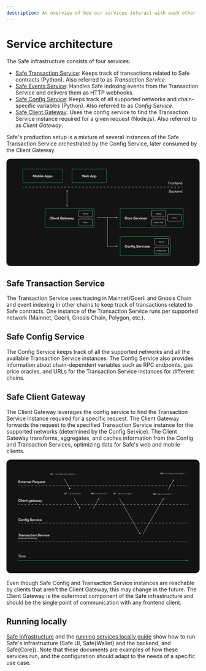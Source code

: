 ```yaml
---
description: An overview of how our services interact with each other
---
```


# Service architecture

The Safe infrastructure consists of four services:

* [Safe Transaction Service](https://github.com/safe-global/safe-transaction-service): Keeps track of transactions related to Safe contracts (Python). Also referred to as *Transaction Service*.
* [Safe Events Service](https://github.com/safe-global/safe-events-service): Handles Safe indexing events from the Transaction Service and delivers them as HTTP webhooks.
* [Safe Config Service](https://github.com/safe-global/safe-config-service): Keeps track of all supported networks and chain-specific variables (Python). Also referred to as *Config Service*.
* [Safe Client Gateway](https://github.com/safe-global/safe-client-gateway-nest): Uses the config service to find the Transaction Service instance required for a given request (Node.js). Also referred to as *Client Gateway*.

Safe's production setup is a mixture of several instances of the Safe Transaction Service orchestrated by the Config Service, later consumed by the Client Gateway.

![Overview of the backend services and their components.](../assets/diagram-services.png)

## Safe Transaction Service

The Transaction Service uses tracing in Mainnet/Goerli and Gnosis Chain and event indexing in other chains to keep track of transactions related to Safe contracts. One instance of the Transaction Service runs per supported network (Mainnet, Goerli, Gnosis Chain, Polygon, etc.).

## Safe Config Service

The Config Service keeps track of all the supported networks and all the available Transaction Service instances. The Config Service also provides information about chain-dependent variables such as RPC endpoints, gas price oracles, and URLs for the Transaction Service instances for different chains.

## Safe Client Gateway

The Client Gateway leverages the config service to find the Transaction Service instance required for a specific request. The Client Gateway forwards the request to the specified Transaction Service instance for the supported networks (determined by the Config Service). The Client Gateway transforms, aggregates, and caches information from the Config and Transaction Services, optimizing data for Safe's web and mobile clients.

![Service interaction diagram.](../assets/diagram-services-requests.png)

Even though Safe Config and Transaction Service instances are reachable by clients that aren't the Client Gateway, this may change in the future. The Client Gateway is the outermost component of the Safe infrastructure and should be the single point of communication with any frontend client.

## Running locally

[Safe Infrastructure](https://github.com/safe-global/safe-infrastructure) and the [running services locally guide](https://github.com/safe-global/safe-infrastructure/blob/main/docs/running_locally.md) show how to run Safe's infrastructure (Safe UI, Safe{Wallet} and the backend, and Safe{Core}). Note that these documents are examples of how these services run, and the configuration should adapt to the needs of a specific use case.
